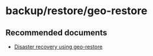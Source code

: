 <properties
	pageTitle="backup/restore/geo-restore"
	description="backup/restore/geo-restore"
	service="microsoft.sql"
	resource="servers"
	authors="emlisa"
	displayOrder=""
	selfHelpType="generic"
	supportTopicIds="32630425"
	productPesIds="13491"
	cloudEnvironments="public"
/>

# backup/restore/geo-restore

## **Recommended documents**

* [Disaster recovery using geo-restore](https://docs.microsoft.com/azure/sql-database/saas-dbpertenant-dr-geo-restore/)<br>
